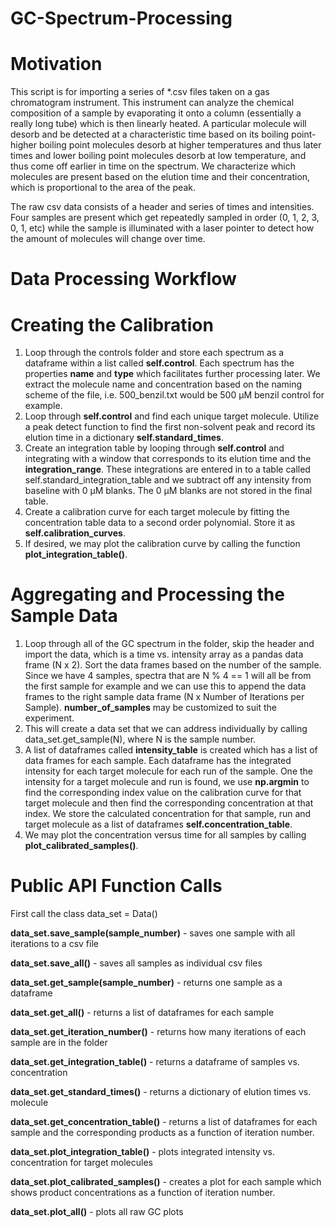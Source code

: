 # GC-Spectrum-Processing

Motivation
=========
This script is for importing a series of *.csv files taken on a gas chromatogram instrument. This instrument can analyze
 the chemical composition of a sample by evaporating it onto a column (essentially a really long tube) which is then
 linearly heated. A particular molecule will desorb and be detected at a characteristic time based on its boiling point-
  higher boiling point molecules desorb at higher temperatures and thus later times and lower boiling point molecules
  desorb at low temperature, and thus come off earlier in time on the spectrum. We characterize which molecules are
  present based on the elution time and their concentration, which is proportional to the area of the peak.

The raw csv data consists of a header and series of times and intensities. Four samples are present which get repeatedly
 sampled in order (0, 1, 2, 3, 0, 1, etc) while the sample is illuminated with a laser pointer to detect how the amount
 of molecules will change over time.

Data Processing Workflow
=========================
# Creating the Calibration
1. Loop through the controls folder and store each spectrum as a dataframe within a list called **self.control**. Each
spectrum has the properties **name** and **type** which facilitates further processing later. We extract the molecule
name and concentration based on the naming scheme of the file, i.e. 500_benzil.txt would be 500 µM benzil control
for example.
2. Loop through **self.control** and find each unique target molecule. Utilize a peak detect function to find the first
non-solvent peak and record its elution time in a dictionary **self.standard_times**.
3. Create an integration table by looping through **self.control** and integrating with a window that corresponds to its
 elution time and the **integration_range**. These integrations are entered in to a table called
self.standard_integration_table and we subtract off any intensity from baseline with 0 µM blanks. The 0 µM blanks are
not stored in the final table.
4. Create a calibration curve for each target molecule by fitting the concentration table data to a second order
polynomial. Store it as **self.calibration_curves**.
5. If desired, we may plot the calibration curve by calling the function **plot_integration_table()**.
# Aggregating and Processing the Sample Data
1. Loop through all of the GC spectrum in the folder, skip the header and import the data, which is a time vs. intensity
 array as a pandas data frame (N x 2). Sort the data frames based on the number of the sample. Since we have 4 samples,
 spectra that are N % 4 == 1 will all be from the first sample for example and we can use this to append the data frames
  to the right sample data frame (N x Number of Iterations per Sample). **number_of_samples** may be customized to suit
  the experiment.
2. This will create a data set that we can address individually by calling data_set.get_sample(N), where N is the sample
 number.
3. A list of dataframes called **intensity_table** is created which has a list of data frames for each sample. Each
dataframe has the integrated intensity for each target molecule for each run of the sample. One the intensity for a
target molecule and run is found, we use **np.argmin** to find the corresponding index value on the calibration curve
for that target molecule and then find the corresponding concentration at that index. We store the calculated
concentration for that sample, run and target molecule as a list of dataframes **self.concentration_table**.
4. We may plot the concentration versus time for all samples by calling **plot_calibrated_samples()**.


Public API Function Calls
===========

First call the class data_set = Data()

**data_set.save_sample(sample_number)** - saves one sample with all iterations to a csv file

**data_set.save_all()** - saves all samples as individual csv files

**data_set.get_sample(sample_number)** - returns one sample as a dataframe

**data_set.get_all()** - returns a list of dataframes for each sample

**data_set.get_iteration_number()** - returns how many iterations of each sample are in the folder

**data_set.get_integration_table()** - returns a dataframe of samples vs. concentration

**data_set.get_standard_times()** - returns a dictionary of elution times vs. molecule

**data_set.get_concentration_table()** - returns a list of dataframes for each sample and the corresponding
products as a function of iteration number.

**data_set.plot_integration_table()** - plots integrated intensity vs. concentration for target molecules

**data_set.plot_calibrated_samples()** - creates a plot for each sample which shows product concentrations as a
function of iteration number.

**data_set.plot_all()** - plots all raw GC plots
